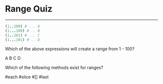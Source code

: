 # Range Quiz

---

```ruby
(1..100) # ... A
(1...100) # .. B
(1..101) # ... C
(1...101) # .. D
```

<quiz>
  <question multiple>
      <p>Which of the above expressions will create a range from 1 - 100?</p>
      <answer correct>A</answer>
      <answer>B</answer>
      <answer>C</answer>
      <answer correct>D</answer>
  </question>
  <question multiple>
    <p>Which of the following methods exist for ranges?</p>
    <answer correct>#each</answer>
    <answer>#slice</answer>
    <answer>#[]</answer>
    <answer correct>#last</answer>
  </question>
</quiz>

